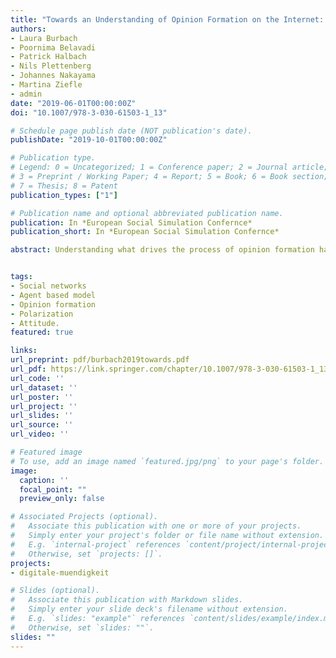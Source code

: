```yaml
---
title: "Towards an Understanding of Opinion Formation on the Internet: Using a Latent Process Model to Understand the Spread of Information on Social Media"
authors:
- Laura Burbach
- Poornima Belavadi
- Patrick Halbach
- Nils Plettenberg
- Johannes Nakayama
- Martina Ziefle
- admin
date: "2019-06-01T00:00:00Z"
doi: "10.1007/978-3-030-61503-1_13"

# Schedule page publish date (NOT publication's date).
publishDate: "2019-10-01T00:00:00Z"

# Publication type.
# Legend: 0 = Uncategorized; 1 = Conference paper; 2 = Journal article;
# 3 = Preprint / Working Paper; 4 = Report; 5 = Book; 6 = Book section;
# 7 = Thesis; 8 = Patent
publication_types: ["1"]

# Publication name and optional abbreviated publication name.
publication: In *European Social Simulation Confernce*
publication_short: In *European Social Simulation Confernce*

abstract: Understanding what drives the process of opinion formation has been studied since the 1960s. With the advent of the social web, this process has drastically changed, as everyone can easily reach out to the global public. However, not everyone expresses their opinion on social media. Understanding what governs this process is crucial to understanding the spread of information on the Internet. We use a latent process model to simulate opinion formation using agent-based modeling. By creating an artificial social network with artificial users and content, we simulate the reaction of users to content and the resulting spread of information. We inform our model from a questionnaire survey study that indicates that actual sharing is rare for a large proportion of users. Our findings indicate that deep network penetration can not be explained by user behavior alone and that "minority effects" might require large scale simulations to be seen. Future research should thus incorporate simulated algorithms and larger populations.


tags:
- Social networks
- Agent based model
- Opinion formation 
- Polarization 
- Attitude.
featured: true

links:
url_preprint: pdf/burbach2019towards.pdf
url_pdf: https://link.springer.com/chapter/10.1007/978-3-030-61503-1_13
url_code: ''
url_dataset: ''
url_poster: ''
url_project: ''
url_slides: ''
url_source: ''
url_video: ''

# Featured image
# To use, add an image named `featured.jpg/png` to your page's folder. 
image:
  caption: ''
  focal_point: ""
  preview_only: false

# Associated Projects (optional).
#   Associate this publication with one or more of your projects.
#   Simply enter your project's folder or file name without extension.
#   E.g. `internal-project` references `content/project/internal-project/index.md`.
#   Otherwise, set `projects: []`.
projects:
- digitale-muendigkeit

# Slides (optional).
#   Associate this publication with Markdown slides.
#   Simply enter your slide deck's filename without extension.
#   E.g. `slides: "example"` references `content/slides/example/index.md`.
#   Otherwise, set `slides: ""`.
slides: ""
---
```


